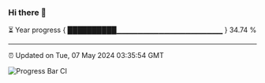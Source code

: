 ### Hi there 👋

⏳ Year progress { ██████████▁▁▁▁▁▁▁▁▁▁▁▁▁▁▁▁▁▁▁▁ } 34.74 %

---

⏰ Updated on Tue, 07 May 2024 03:35:54 GMT

![Progress Bar CI](https://github.com/IshwaranRudhara/GIT-ACTION/workflows/Progress%20Bar%20CI/badge.svg)
